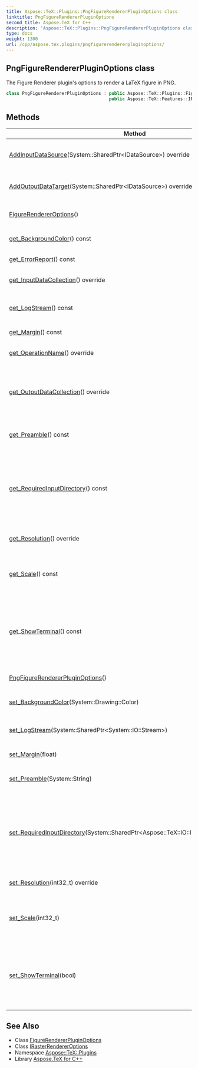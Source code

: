 ```yaml
---
title: Aspose::TeX::Plugins::PngFigureRendererPluginOptions class
linktitle: PngFigureRendererPluginOptions
second_title: Aspose.TeX for C++
description: 'Aspose::TeX::Plugins::PngFigureRendererPluginOptions class. The Figure Renderer plugin''s options to render a LaTeX figure in PNG in C++.'
type: docs
weight: 1300
url: /cpp/aspose.tex.plugins/pngfigurerendererpluginoptions/
---
```

## PngFigureRendererPluginOptions class


The Figure Renderer plugin's options to render a LaTeX figure in PNG.

```cpp
class PngFigureRendererPluginOptions : public Aspose::TeX::Plugins::FigureRendererPluginOptions,
                                       public Aspose::TeX::Features::IRasterRendererOptions
```

## Methods

| Method | Description |
| --- | --- |
| [AddInputDataSource](../figurerendererpluginoptions/addinputdatasource/)(System::SharedPtr\<IDataSource\>) override | Adds a new data source to the collection. |
| [AddOutputDataTarget](../figurerendererpluginoptions/addoutputdatatarget/)(System::SharedPtr\<IDataSource\>) override | Adds a new input data target to the collection. |
| [FigureRendererOptions](../../aspose.tex.features/figurerendereroptions/figurerendereroptions/)() | Creates a new instance. |
| [get_BackgroundColor](../../aspose.tex.features/figurerendereroptions/get_backgroundcolor/)() const | Gets/sets the background color. |
| [get_ErrorReport](../../aspose.tex.features/figurerendereroptions/get_errorreport/)() const | Gets the error report. |
| [get_InputDataCollection](../figurerendererpluginoptions/get_inputdatacollection/)() override | Gets the collection of data sources. |
| [get_LogStream](../../aspose.tex.features/figurerendereroptions/get_logstream/)() const | Gets/set the stream to write log output to. |
| [get_Margin](../../aspose.tex.features/figurerendereroptions/get_margin/)() const | Gets/sets the margin width. |
| [get_OperationName](./get_operationname/)() override | Returns operation name. |
| [get_OutputDataCollection](../figurerendererpluginoptions/get_outputdatacollection/)() override | Gets collection of added targets for saving operation results. |
| [get_Preamble](../../aspose.tex.features/figurerendereroptions/get_preamble/)() const | Gets/sets LaTeX document preamble. |
| [get_RequiredInputDirectory](../../aspose.tex.features/figurerendereroptions/get_requiredinputdirectory/)() const | Gets/sets the directory for the required input, e.g., packages that are beyond [Aspose.TeX](../../aspose.tex/)'s LaTeX support. |
| [get_Resolution](./get_resolution/)() override | Gets/sets the image resolution. |
| [get_Scale](../../aspose.tex.features/figurerendereroptions/get_scale/)() const | Gets/set the scale. 1000 means 100%, 1200 means 120%, etc. |
| [get_ShowTerminal](../../aspose.tex.features/figurerendereroptions/get_showterminal/)() const | The flag that controls terminal output. If **true** then terminal output is written to console. |
| [PngFigureRendererPluginOptions](./pngfigurerendererpluginoptions/)() | Creates a new instance. |
| [set_BackgroundColor](../../aspose.tex.features/figurerendereroptions/set_backgroundcolor/)(System::Drawing::Color) | Gets/sets the background color. |
| [set_LogStream](../../aspose.tex.features/figurerendereroptions/set_logstream/)(System::SharedPtr\<System::IO::Stream\>) | Gets/set the stream to write log output to. |
| [set_Margin](../../aspose.tex.features/figurerendereroptions/set_margin/)(float) | Gets/sets the margin width. |
| [set_Preamble](../../aspose.tex.features/figurerendereroptions/set_preamble/)(System::String) | Gets/sets LaTeX document preamble. |
| [set_RequiredInputDirectory](../../aspose.tex.features/figurerendereroptions/set_requiredinputdirectory/)(System::SharedPtr\<Aspose::TeX::IO::IInputWorkingDirectory\>) | Gets/sets the directory for the required input, e.g., packages that are beyond [Aspose.TeX](../../aspose.tex/)'s LaTeX support. |
| [set_Resolution](./set_resolution/)(int32_t) override | Gets/sets the image resolution. |
| [set_Scale](../../aspose.tex.features/figurerendereroptions/set_scale/)(int32_t) | Gets/set the scale. 1000 means 100%, 1200 means 120%, etc. |
| [set_ShowTerminal](../../aspose.tex.features/figurerendereroptions/set_showterminal/)(bool) | The flag that controls terminal output. If **true** then terminal output is written to console. |
## See Also

* Class [FigureRendererPluginOptions](../figurerendererpluginoptions/)
* Class [IRasterRendererOptions](../../aspose.tex.features/irasterrendereroptions/)
* Namespace [Aspose::TeX::Plugins](../)
* Library [Aspose.TeX for C++](../../)
